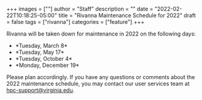 +++
images = [""]
author = "Staff"
description = ""
date = "2022-02-22T10:18:25-05:00"
title = "Rivanna Maintenance Schedule for 2022"
draft = false
tags = ["rivanna"]
categories = ["feature"]
+++

Rivanna will be taken down for maintenance in 2022 on the following days:

<ul> 
<li> *Tuesday, March 8* </li>
<li> *Tuesday, May 17* </li>
<li> *Tuesday, October 4* </li> 
<li> *Monday, December 19* </li> 
</ul>

Please plan accordingly. If you have any questions or comments about the 2022 maintenance schedule, you may contact our user services team at hpc-support@virginia.edu. 
